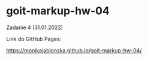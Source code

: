 # goit-markup-hw-04

 Zadanie 4 (31.01.2022)

Link do GitHub Pages:

https://monikajablonska.github.io/goit-markup-hw-04/